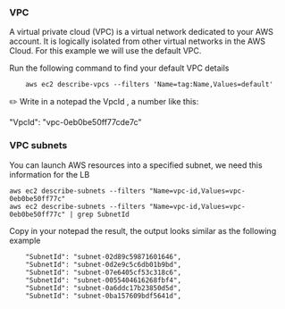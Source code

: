 
### VPC
A virtual private cloud (VPC) is a virtual network dedicated to your AWS account. It is logically isolated from other virtual networks in the AWS Cloud. For this example we will use the default VPC.

Run the following command to find your default VPC details
```shell
    aws ec2 describe-vpcs --filters 'Name=tag:Name,Values=default'
```

:pencil2: Write in a notepad the VpcId , a number like this:

"VpcId": "vpc-0eb0be50ff77cde7c"


### VPC subnets
You can launch AWS resources into a specified subnet, we need this information for the LB

```shell
aws ec2 describe-subnets --filters "Name=vpc-id,Values=vpc-0eb0be50ff77c"
aws ec2 describe-subnets --filters "Name=vpc-id,Values=vpc-0eb0be50ff77c" | grep SubnetId
```

Copy in your notepad the result, the output looks similar as the following example

        "SubnetId": "subnet-02d89c59871601646",
        "SubnetId": "subnet-0d2e9c5c6db01b9bd",
        "SubnetId": "subnet-07e6405cf53c318c6",
        "SubnetId": "subnet-0055404616268fbf4",
        "SubnetId": "subnet-0a6ddc17b23850d5d",
        "SubnetId": "subnet-0ba157609bdf5641d",
